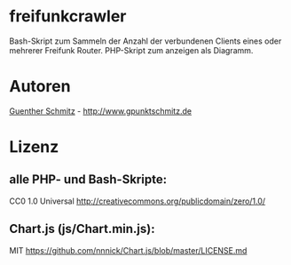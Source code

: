 # freifunkcrawler
Bash-Skript zum Sammeln der Anzahl der verbundenen Clients eines oder mehrerer Freifunk Router. PHP-Skript zum anzeigen als Diagramm.

# Autoren
[Guenther Schmitz](https://github.com/gpunktschmitz) - http://www.gpunktschmitz.de

# Lizenz
## alle PHP- und Bash-Skripte:
CC0 1.0 Universal <http://creativecommons.org/publicdomain/zero/1.0/>

## Chart.js (js/Chart.min.js):<br />
MIT <https://github.com/nnnick/Chart.js/blob/master/LICENSE.md>
